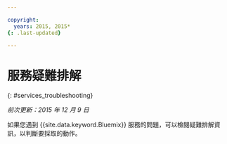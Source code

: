 ```yaml
---

copyright:
  years: 2015, 2015*
{: .last-updated}

---
```


# 服務疑難排解
{: #services_troubleshooting}

*前次更新：2015 年 12 月 9 日*

如果您遇到 {{site.data.keyword.Bluemix}} 服務的問題，可以檢閱疑難排解資訊，以判斷要採取的動作。

